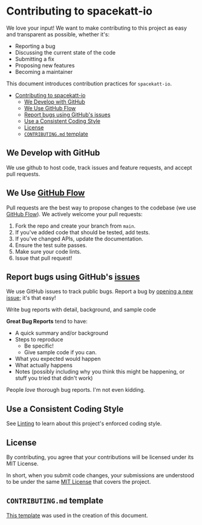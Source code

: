 # Contributing to spacekatt-io

We love your input! We want to make contributing to this project as easy and transparent as possible, whether it's:

- Reporting a bug
- Discussing the current state of the code
- Submitting a fix
- Proposing new features
- Becoming a maintainer

This document introduces contribution practices for `spacekatt-io`.

- [Contributing to spacekatt-io](#contributing-to-spacekatt-io)
  - [We Develop with GitHub](#we-develop-with-github)
  - [We Use GitHub Flow](#we-use-github-flow)
  - [Report bugs using GitHub's issues](#report-bugs-using-githubs-issues)
  - [Use a Consistent Coding Style](#use-a-consistent-coding-style)
  - [License](#license)
  - [`CONTRIBUTING.md` template](#contributingmd-template)

## We Develop with GitHub

We use github to host code, track issues and feature requests, and accept pull requests.

## We Use [GitHub Flow](https://guides.github.com/introduction/flow/index.html)

Pull requests are the best way to propose changes to the codebase (we use [GitHub Flow](https://guides.github.com/introduction/flow/index.html)). We actively welcome your pull requests:

1. Fork the repo and create your branch from `main`.
2. If you've added code that should be tested, add tests.
3. If you've changed APIs, update the documentation.
4. Ensure the test suite passes.
5. Make sure your code lints.
6. Issue that pull request!

## Report bugs using GitHub's [issues](https://github.com/SpaceKatt/spacekatt-io/issues)

We use GitHub issues to track public bugs. Report a bug by [opening a new issue](https://github.com/SpaceKatt/spacekatt-io/issues/new/choose); it's that easy!

Write bug reports with detail, background, and sample code

**Great Bug Reports** tend to have:

- A quick summary and/or background
- Steps to reproduce
  - Be specific!
  - Give sample code if you can.
- What you expected would happen
- What actually happens
- Notes (possibly including why you think this might be happening, or stuff you tried that didn't work)

People _love_ thorough bug reports. I'm not even kidding.

## Use a Consistent Coding Style

See [Linting](./README.md#Linting) to learn about this project's enforced coding style.

## License

By contributing, you agree that your contributions will be licensed under its MIT License.

In short, when you submit code changes, your submissions are understood to be under the same [MIT License](http://choosealicense.com/licenses/mit/) that covers the project.

## `CONTRIBUTING.md` template

[This template](https://gist.github.com/briandk/3d2e8b3ec8daf5a27a62) was used in the creation of this document.
